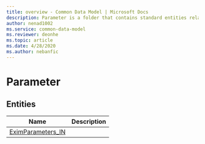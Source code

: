 ```yaml
---
title: overview - Common Data Model | Microsoft Docs
description: Parameter is a folder that contains standard entities related to the Common Data Model.
author: nenad1002
ms.service: common-data-model
ms.reviewer: deonhe
ms.topic: article
ms.date: 4/28/2020
ms.author: nebanfic
---
```


# Parameter


## Entities

|Name|Description|
|---|---|
|[EximParameters_IN](EximParameters_IN.md)||
